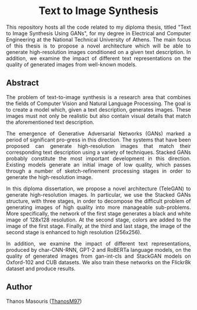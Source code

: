 <h1 align="center">Text to Image Synthesis</h1>

<p align="justify"> This repository hosts all the code related to my diploma thesis, titled "Text to Image Synthesis Using GANs", 
for my degree in Electrical and Computer Engineering at the National Technical University of Athens. 
The main focus of this thesis is to propose a novel architecture which will be able to generate high-resolution 
images conditioned on a given text description. In addition, we examine the impact of different text representations 
on the quality of generated images from well-known models. </p>

<h2>Abstract</h2>
<p align="justify">
The problem of text-to-image synthesis is a research area that combines the fields of Computer Vision and Natural Language Processing. 
The goal is to create a model which, given a text description, generates images. These images must not only be realistic but also contain 
visual details that match the aforementioned text description. 
</p>
 
<p align="justify">
The emergence of Generative Adversarial Networks (GANs) marked a period of significant pro-gress in this direction. 
The systems that have been proposed can generate high-resolution images that match their corresponding text description 
using a variety of techniques. Stacked GANs probably constitute the most important development in this direction. 
Existing models generate an initial image of low quality, which passes through a number of sketch-refinement processing stages 
in order to generate the high-resolution image. </p>

<p align="justify">
In this diploma dissertation, we propose a novel architecture (TeleGAN) to generate high-resolution images. In particular, we use the 
Stacked GANs structure, with three stages, in order to decompose the difficult problem of generating images of high quality 
into more manageable sub-problems. More specifically, the network of the first stage generates a black and white image of 
128x128 resolution. At the second stage, colors are added to the image of the first stage. Finally, at the third and last stage, 
the image of the second stage is enhanced to high resolution (256x256). </p>

<p align="justify">
In addition, we examine the impact of different text representations, produced by char-CNN-RNN, 
GPT-2 and RoBERTa language models, on the quality of generated images from gan-int-cls and 
StackGAN models on Oxford-102 and CUB datasets. We also train these networks on the Flickr8k 
dataset and produce results.
</p>

<h2>Author</h2>
Thanos Masouris (<a href="https://github.com/ThanosM97">ThanosM97</a>)


